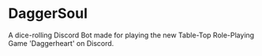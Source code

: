 # DaggerSoul
A dice-rolling Discord Bot made for playing the new Table-Top Role-Playing Game 'Daggerheart' on Discord.
